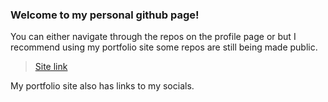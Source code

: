 ### Welcome to my personal github page!

You can either navigate through the repos on the profile page or but I recommend using my portfolio site some repos are still being made public.

> [Site link](https://esportfoliosite.netlify.app/)

My portfolio site also has links to my socials. 

<!--
**Stevens-97/Stevens-97** is a ✨ _special_ ✨ repository because its `README.md` (this file) appears on your GitHub profile.

Here are some ideas to get you started:

- 🔭 I’m currently working on ...
- 🌱 I’m currently learning ...
- 👯 I’m looking to collaborate on ...
- 🤔 I’m looking for help with ...
- 💬 Ask me about ...
- 📫 How to reach me: ...
- 😄 Pronouns: ...
- ⚡ Fun fact: ...
-->
